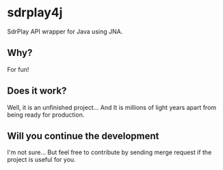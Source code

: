 # sdrplay4j
SdrPlay API wrapper for Java using JNA.

## Why?
For fun!

## Does it work?
Well, it is an unfinished project... And It is millions of light years apart from being ready for production.

## Will you continue the development
I'm not sure... But feel free to contribute by sending merge request if the project is useful for you.
